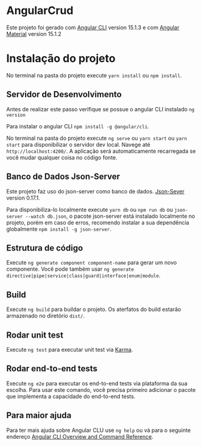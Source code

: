 # AngularCrud

Este projeto foi gerado com [Angular CLI](https://github.com/angular/angular-cli) version 15.1.3 e com [Angular Material](https://material.angular.io/) version 15.1.2

# Instalação do projeto

No terminal na pasta do projeto execute `yarn install` ou `npm install`.

## Servidor de Desenvolvimento

Antes de realizar este passo verifique se possue o angular CLI instalado `ng version`

Para instalar o angular CLI `npm install -g @angular/cli`.

No terminal na pasta do projeto execute `ng serve` ou `yarn start` ou `yarn start` para disponibilizar o servidor dev local. Navege até `http://localhost:4200/`. A aplicação será automaticamente recarregada se você mudar qualquer coisa no código fonte.

## Banco de Dados Json-Server

Este projeto faz uso do json-server como banco de dados. [Json-Sever](https://github.com/typicode/json-server) version 0.17.1.

Para disponibiliza-lo localmente execute `yarn db` ou `npm run db` ou `json-server --watch db.json`, o pacote json-server está instalado localmente no projeto, porém em caso de erros, recomendo instalar a sua dependência globalmente `npm install -g json-server`.

## Estrutura de código

Execute `ng generate component component-name` para gerar um novo componente. Você pode também usar `ng generate directive|pipe|service|class|guard|interface|enum|module`.

## Build

Execute `ng build` para buildar o projeto. Os aterfatos do build estarão armazenado no diretório `dist/`.

## Rodar unit test

Execute `ng test` para executar unit test via [Karma](https://karma-runner.github.io).

## Rodar end-to-end tests

Execute `ng e2e` para executar os end-to-end tests via plataforma da sua escolha. Para usar este comando,  você precisa primeiro adicionar o pacote que implementa a capacidade do end-to-end tests.

## Para maior ajuda

Para ter mais ajuda sobre Angular CLU use `ng help` ou vá para o seguinte endereço [Angular CLI Overview and Command Reference](https://angular.io/cli).


